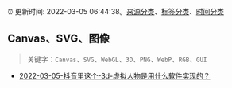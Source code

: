 :alarm_clock: 更新时间: 2022-03-05 06:44:38。[来源分类](../README.md)、[标签分类](../TAGS.md)、[时间分类](../TIMELINE.md)

## Canvas、SVG、图像


> 关键字：`Canvas`、`SVG`、`WebGL`、`3D`、`PNG`、`WebP`、`RGB`、`GUI`



- [2022-03-05-抖音里这个-3d-虚拟人物是用什么软件实现的？](https://www.v2ex.com/t/838145) 